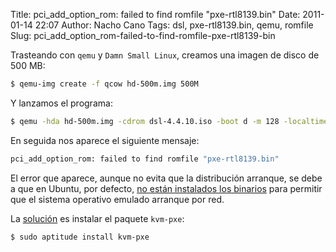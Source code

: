 Title: pci_add_option_rom: failed to find romfile "pxe-rtl8139.bin"
Date: 2011-01-14 22:07
Author: Nacho Cano
Tags: dsl, pxe-rtl8139.bin, qemu, romfile
Slug: pci_add_option_rom-failed-to-find-romfile-pxe-rtl8139-bin

Trasteando con `qemu` y `Damn Small Linux`, creamos una imagen de disco
de 500 MB:

```bash
$ qemu-img create -f qcow hd-500m.img 500M
```

Y lanzamos el programa:

```bash
$ qemu -hda hd-500m.img -cdrom dsl-4.4.10.iso -boot d -m 128 -localtime
```

En seguida nos aparece el siguiente mensaje:

```bash
pci_add_option_rom: failed to find romfile "pxe-rtl8139.bin"
```

El error que aparece, aunque no evita que la distribución arranque, se
debe a que en Ubuntu, por defecto, [no están instalados los binarios][]
para permitir que el sistema operativo emulado arranque por red.

La [solución][] es instalar el paquete `kvm-pxe`:

```bash
$ sudo aptitude install kvm-pxe
```

  [no están instalados los binarios]: http://wiki.tudos.org/QEmu
    "no están instalados los binarios"
  [solución]: http://answers.launchpad.net/ubuntu/+source/qemu-kvm/+question/110660
    "solución"
